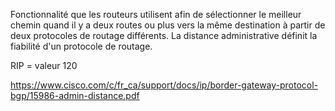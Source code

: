 Fonctionnalité que les routeurs utilisent afin de sélectionner le meilleur chemin quand il y a deux routes ou plus vers la même destination à partir de deux protocoles de routage différents. La distance administrative définit la fiabilité d'un protocole de routage.

RIP = valeur 120

https://www.cisco.com/c/fr_ca/support/docs/ip/border-gateway-protocol-bgp/15986-admin-distance.pdf
